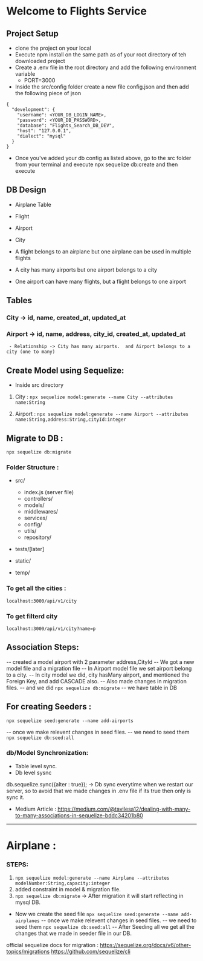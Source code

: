 # Welcome to Flights Service

## Project Setup

- clone the project on your local
- Execute npm install on the same path as of your root directory of teh downloaded project
- Create a .env file in the root directory and add the following environment variable
  - PORT=3000
- Inside the src/config folder create a new file config.json and then add the following piece of json

```
{
  "development": {
    "username": <YOUR_DB_LOGIN_NAME>,
    "password": <YOUR_DB_PASSWORD>,
    "database": "Flights_Search_DB_DEV",
    "host": "127.0.0.1",
    "dialect": "mysql"
  }
}
```

- Once you've added your db config as listed above, go to the src folder from your terminal and execute npx sequelize db:create and then execute

## DB Design

- Airplane Table
- Flight
- Airport
- City

- A flight belongs to an airplane but one airplane can be used in multiple flights
- A city has many airports but one airport belongs to a city
- One airport can have many flights, but a flight belongs to one airport

## Tables

### City -> id, name, created_at, updated_at

### Airport -> id, name, address, city_id, created_at, updated_at

     - Relationship -> City has many airports.  and Airport belongs to a city (one to many)

## Create Model using Sequelize:

- Inside src directory

1. City : `npx sequelize model:generate --name City --attributes name:String`

2. Airport : `npx sequelize model:generate --name Airport --attributes name:String,address:String,cityId:integer`

## Migrate to DB :

`npx sequelize db:migrate`

### Folder Structure :

- src/

  - index.js (server file)
  - controllers/
  - models/
  - middlewares/
  - services/
  - config/
  - utils/
  - repository/

- tests/[later]
- static/
- temp/

### To get all the cities :

`localhost:3000/api/v1/city`

### To get filterd city

`localhost:3000/api/v1/city?name=p`

## Association Steps:

-- created a model airport with 2 parameter address,CityId
-- We got a new model file and a migration file
-- In Airport model file we set airport belong to a city.
-- In city model we did, city hasMany airport, and mentioned the Foreign Key, and add CASCADE also.
-- Also made changes in migration files.
-- and we did `npx sequelize db:migrate`
-- we have table in DB

## For creating Seeders :

`npx sequelize seed:generate --name add-airports`

-- once we make relevent changes in seed files.
-- we need to seed them
`npx sequelize db:seed:all`

### db/Model Synchronization:

- Table level sync.
- Db level sysnc

db.sequelize.sync({alter : true}); -> Db sync everytime when we restart our server, so to avoid that we made changes in .env file if its true then only is sync it.

- Medium Article : https://medium.com/@tavilesa12/dealing-with-many-to-many-associations-in-sequelize-bddc34201b80

---

# Airplane :

### STEPS:

1. `npx sequelize model:generate --name Airplane --attributes modelNumber:String,capacity:integer`
2. added constraint in model & migration file.
3. `npx sequelize db:migrate`
   -> After migration it will start reflecting in mysql DB.

- Now we create the seed file
  `npx sequelize seed:generate --name add-airplanes`
  -- once we make relevent changes in seed files.
  -- we need to seed them
  `npx sequelize db:seed:all`
  -- After Seeding all we get all the changes that we made in seeder file in our DB.
  
official sequelize docs for migration :
https://sequelize.org/docs/v6/other-topics/migrations
https://github.com/sequelize/cli


